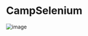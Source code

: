 # CampSelenium
![image](https://user-images.githubusercontent.com/63293055/228060406-ddbc340d-3401-446d-8656-3e2d5fb6c92a.png)
